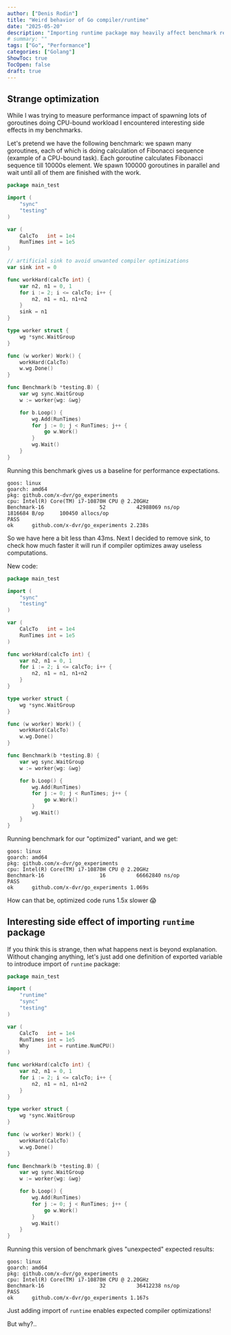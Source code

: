 ```yaml
---
author: ["Denis Rodin"]
title: "Weird behavior of Go compiler/runtime"
date: "2025-05-20"
description: "Importing runtime package may heavily affect benchmark results in some cases"
# summary: ""
tags: ["Go", "Performance"]
categories: ["Golang"]
ShowToc: true
TocOpen: false
draft: true
---
```


## Strange optimization

While I was trying to measure performance impact of spawning lots of goroutines doing CPU-bound workload I encountered interesting side effects in my benchmarks.

Let's pretend we have the following benchmark: we spawn many goroutines, each of which is doing calculation of Fibonacci sequence (example of a CPU-bound task). Each goroutine calculates Fibonacci sequence till 10000s element. We spawn 100000 goroutines in parallel and wait until all of them are finished with the work.
```go {linenos=true}
package main_test

import (
	"sync"
	"testing"
)

var (
	CalcTo   int = 1e4
	RunTimes int = 1e5
)

// artificial sink to avoid unwanted compiler optimizations
var sink int = 0

func workHard(calcTo int) {
	var n2, n1 = 0, 1
	for i := 2; i <= calcTo; i++ {
		n2, n1 = n1, n1+n2
	}
	sink = n1
}

type worker struct {
	wg *sync.WaitGroup
}

func (w worker) Work() {
	workHard(CalcTo)
	w.wg.Done()
}

func Benchmark(b *testing.B) {
	var wg sync.WaitGroup
	w := worker{wg: &wg}

	for b.Loop() {
		wg.Add(RunTimes)
		for j := 0; j < RunTimes; j++ {
			go w.Work()
		}
		wg.Wait()
	}
}
```

Running this benchmark gives us a baseline for performance expectations.
```
goos: linux
goarch: amd64
pkg: github.com/x-dvr/go_experiments
cpu: Intel(R) Core(TM) i7-10870H CPU @ 2.20GHz
Benchmark-16                  52          42988069 ns/op         1816684 B/op     100450 allocs/op
PASS
ok      github.com/x-dvr/go_experiments 2.238s
```

So we have here a bit less than 43ms. Next I decided to remove sink, to check how much faster it will run if compiler optimizes away useless computations.

New code:
```go {linenos=true}
package main_test

import (
	"sync"
	"testing"
)

var (
	CalcTo   int = 1e4
	RunTimes int = 1e5
)

func workHard(calcTo int) {
	var n2, n1 = 0, 1
	for i := 2; i <= calcTo; i++ {
		n2, n1 = n1, n1+n2
	}
}

type worker struct {
	wg *sync.WaitGroup
}

func (w worker) Work() {
	workHard(CalcTo)
	w.wg.Done()
}

func Benchmark(b *testing.B) {
	var wg sync.WaitGroup
	w := worker{wg: &wg}

	for b.Loop() {
		wg.Add(RunTimes)
		for j := 0; j < RunTimes; j++ {
			go w.Work()
		}
		wg.Wait()
	}
}
```

Running benchmark for our "optimized" variant, and we get:
```
goos: linux
goarch: amd64
pkg: github.com/x-dvr/go_experiments
cpu: Intel(R) Core(TM) i7-10870H CPU @ 2.20GHz
Benchmark-16                  16          66662840 ns/op
PASS
ok      github.com/x-dvr/go_experiments 1.069s
```

How can that be, optimized code runs 1.5x slower 😱

## Interesting side effect of importing `runtime` package

If you think this is strange, then what happens next is beyond explanation. Without changing anything, let's just add one definition of exported variable to introduce import of `runtime` package:
```go {linenos=inline,hl_lines=[4,12]}
package main_test

import (
	"runtime"
	"sync"
	"testing"
)

var (
	CalcTo   int = 1e4
	RunTimes int = 1e5
	Why      int = runtime.NumCPU()
)

func workHard(calcTo int) {
	var n2, n1 = 0, 1
	for i := 2; i <= calcTo; i++ {
		n2, n1 = n1, n1+n2
	}
}

type worker struct {
	wg *sync.WaitGroup
}

func (w worker) Work() {
	workHard(CalcTo)
	w.wg.Done()
}

func Benchmark(b *testing.B) {
	var wg sync.WaitGroup
	w := worker{wg: &wg}

	for b.Loop() {
		wg.Add(RunTimes)
		for j := 0; j < RunTimes; j++ {
			go w.Work()
		}
		wg.Wait()
	}
}
```

Running this version of benchmark gives "unexpected" expected results:
```
goos: linux
goarch: amd64
pkg: github.com/x-dvr/go_experiments
cpu: Intel(R) Core(TM) i7-10870H CPU @ 2.20GHz
Benchmark-16                  32          36412238 ns/op
PASS
ok      github.com/x-dvr/go_experiments 1.167s
```

Just adding import of `runtime` enables expected compiler optimizations! 

But why?..